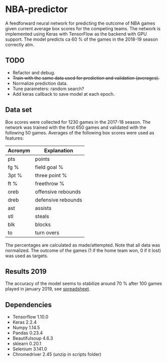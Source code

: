 # NBA-predictor
A feedforward neural network for predicting the outcome of NBA games given current average box scores for the competing teams. The network is implemented using Keras with TensorFlow as the backend with GPU support. The model predicts ca 60 % of the games in the 2018-19 season correctly atm.

## TODO 
* Refactor and debug.
* ~~Train with the same data used for prediction and validation (averages).~~
* Normalize prediction data.
* Tune parameters: random search?
* Add keras callback to save model at each epoch.

## Data set
Box scores were collected for 1230 games in the 2017-18 season. The network was trained with the first 650 games and validated with the following 50 games. Averages of the following box scores were used as features: 

| Acronym | Explanation |
| ------------- | ------------- |
| pts  | points  |
| fg %  | field goal %  |
| 3pt %  | three point %  |
| ft %   | freethrow %  |
| oreb  | offensive rebounds  |
| dreb  | defensive rebounds  |
| ast  | assists  |
| stl  | steals  |
| blk  | blocks  |
| to  | turn overs  |

The percentages are calculated as made/attempted. Note that all data was normalized. The outcome of the games (1 if the home team won, 0 if it lost) was used as targets.

## Results 2019
The accuracy of the model seems to stabilize around 70 % after 100 games played in january 2019, see [spreadsheet](https://docs.google.com/spreadsheets/d/1JHCUvGb0eJoLNHFiahcgNU_1DlFqxn-eiWDytXJX-8M/edit?usp=sharing). 

## Dependencies
* Tensorflow 1.10.0
* Keras 2.2.4
* Numpy 1.14.5
* Pandas 0.23.4
* Beautifulsoup 4.6.3
* sklearn 0.20.1
* Selenium 3.141.0
* Chromedriver 2.45 (unzip in scripts folder)
